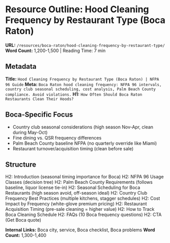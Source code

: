 # Resource Outline: Hood Cleaning Frequency by Restaurant Type (Boca Raton)

**URL:** `/resources/boca-raton/hood-cleaning-frequency-by-restaurant-type/`
**Word Count:** 1,200-1,500 | Reading Time: 7 min

## Metadata
**Title:** `Hood Cleaning Frequency by Restaurant Type (Boca Raton) | NFPA 96 Guide`
**Meta:** `Boca Raton hood cleaning frequency: NFPA 96 intervals, country club seasonal scheduling, cost analysis, Palm Beach County compliance. Avoid violations.`
**H1:** `How Often Should Boca Raton Restaurants Clean Their Hoods?`

## Boca-Specific Focus
- Country club seasonal considerations (high season Nov-Apr, clean during May-Oct)
- Fine dining vs. QSR frequency differences
- Palm Beach County baseline NFPA (no quarterly override like Miami)
- Restaurant turnover/acquisition timing (clean before sale)

## Structure
H2: Introduction (seasonal timing importance for Boca)
H2: NFPA 96 Usage Classes (decision tree)
H2: Palm Beach County Requirements (follows baseline, liquor license tie-in)
H2: Seasonal Scheduling for Boca Restaurants (high season avoid, off-season ideal)
H2: Country Club Frequency Best Practices (multiple kitchens, stagger schedules)
H2: Cost Impact by Frequency (white-glove premium pricing)
H2: Restaurant Acquisition Timing (pre-sale cleaning = higher value)
H2: How to Track Boca Cleaning Schedule
H2: FAQs (10 Boca frequency questions)
H2: CTA (Get Boca quote)

**Internal Links:** Boca city, service, Boca checklist, Boca problems
**Word Count:** 1,300-1,400
